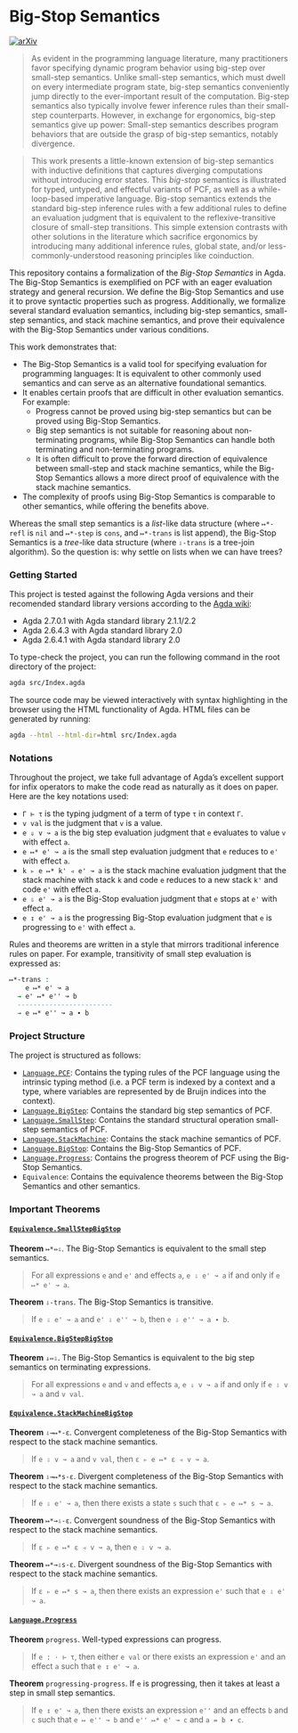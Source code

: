 # Big-Stop Semantics

[![arXiv](https://img.shields.io/badge/arXiv-2508.15157-b31b1b.svg)](https://arxiv.org/abs/2508.15157)

> As evident in the programming language literature, many practitioners favor specifying dynamic program behavior using big-step over small-step semantics. Unlike small-step semantics, which must dwell on every intermediate program state, big-step semantics conveniently jump directly to the ever-important result of the computation. Big-step semantics also typically involve fewer inference rules than their small-step counterparts. However, in exchange for ergonomics, big-step semantics give up power: Small-step semantics describes program behaviors that are outside the grasp of big-step semantics, notably divergence.

> This work presents a little-known extension of big-step semantics with inductive definitions that captures diverging computations without introducing error states. This *big-stop* semantics is illustrated for typed, untyped, and effectful variants of PCF, as well as a while-loop-based imperative language. Big-stop semantics extends the standard big-step inference rules with a few additional rules to define an evaluation judgment that is equivalent to the reflexive-transitive closure of small-step transitions. This simple extension contrasts with other solutions in the literature which sacrifice ergonomics by introducing many additional inference rules, global state, and/or less-commonly-understood reasoning principles like coinduction.

This repository contains a formalization of the *Big-Stop Semantics* in Agda. The Big-Stop Semantics is exemplified on PCF with an eager evaluation strategy and general recursion. We define the Big-Stop Semantics and use it to prove syntactic properties such as progress. Additionally, we formalize several standard evaluation semantics, including big-step semantics, small-step semantics, and stack machine semantics, and prove their equivalence with the Big-Stop Semantics under various conditions.

This work demonstrates that:

- The Big-Stop Semantics is a valid tool for specifying evaluation for programming languages: It is equivalent to other commonly used semantics and can serve as an alternative foundational semantics.
- It enables certain proofs that are difficult in other evaluation semantics. For example:
  - Progress cannot be proved using big-step semantics but can be proved using Big-Stop Semantics.
  - Big step semantics is not suitable for reasoning about non-terminating programs, while Big-Stop Semantics can handle both terminating and non-terminating programs.
  - It is often difficult to prove the forward direction of equivalence between small-step and stack machine semantics, while the Big-Stop Semantics allows a more direct proof of equivalence with the stack machine semantics.
- The complexity of proofs using Big-Stop Semantics is comparable to other semantics, while offering the benefits above.

Whereas the small step semantics is a *list*-like data structure (where `↦*-refl` is `nil` and `↦*-step` is `cons`, and `↦*-trans` is list append), the Big-Stop Semantics is a *tree*-like data structure (where `⇩-trans` is a tree-join algorithm). So the question is: why settle on lists when we can have trees?

### Getting Started

This project is tested against the following Agda versions and their recomended standard library versions according to the [Agda wiki](https://wiki.portal.chalmers.se/agda/Libraries/StandardLibrary):
- Agda 2.7.0.1 with Agda standard library 2.1.1/2.2
- Agda 2.6.4.3 with Agda standard library 2.0
- Agda 2.6.4.1 with Agda standard library 2.0

To type-check the project, you can run the following command in the root directory of the project:

```bash
agda src/Index.agda
```

The source code may be viewed interactively with syntax highlighting in the browser using the HTML functionality of Agda. HTML files can be generated by running:
```sh
agda --html --html-dir=html src/Index.agda
```

### Notations
Throughout the project, we take full advantage of Agda’s excellent support for infix operators to make the code read as naturally as it does on paper. Here are the key notations used:
- `Γ ⊢ τ` is the typing judgment of a term of type `τ` in context `Γ`.
- `v val` is the judgment that `v` is a value.
- `e ⇓ v ↝ a` is the big step evaluation judgment that `e` evaluates to value `v` with effect `a`.
- `e ↦* e' ↝ a` is the small step evaluation judgment that `e` reduces to `e'` with effect `a`.
- `k ▹ e ↦* k' ◃ e' ↝ a` is the stack machine evaluation judgment that the stack machine with stack `k` and code `e` reduces to a new stack `k'` and code `e'` with effect `a`.
- `e ⇩ e' ↝ a` is the Big-Stop evaluation judgment that `e` stops at `e'` with effect `a`.
- `e ↧ e' ↝ a` is the progressing Big-Stop evaluation judgment that `e` is progressing to `e'` with effect `a`.

Rules and theorems are written in a style that mirrors traditional inference rules on paper. For example, transitivity of small step evaluation is expressed as:

```agda
↦*-trans :  
    e ↦* e' ↝ a
  → e' ↦* e'' ↝ b
  ------------------------
  → e ↦* e'' ↝ a ∙ b
```

### Project Structure
The project is structured as follows:

- [`Language.PCF`](./src/Language/PCF.agda): Contains the typing rules of the PCF language using the intrinsic typing method (i.e. a PCF term is indexed by a context and a type, where variables are represented by de Bruijn indices into the context).
- [`Language.BigStep`](./src/Language/BigStep.agda): Contains the standard big step semantics of PCF.
- [`Language.SmallStep`](./src/Language/SmallStep.agda): Contains the standard structural operation small-step semantics of PCF.
- [`Language.StackMachine`](./src/Language/StackMachine.agda): Contains the stack machine semantics of PCF.
- [`Language.BigStop`](./src/Language/BigStop.agda): Contains the Big-Stop Semantics of PCF.
- [`Language.Progress`](./src/Language/Progress.agda): Contains the progress theorem of PCF using the Big-Stop Semantics.
- `Equivalence`: Contains the equivalence theorems between the Big-Stop Semantics and other semantics.

### Important Theorems

#### [`Equivalence.SmallStepBigStop`](./src/Equivalence/SmallStepBigStop.agda)

**Theorem** `↦*⇔⇩`. The Big-Stop Semantics is equivalent to the small step semantics.
> For all expressions `e` and `e'` and effects `a`, `e ⇩ e' ↝ a` if and only if `e ↦* e' ↝ a`.

**Theorem** `⇩-trans`. The Big-Stop Semantics is transitive.
> If `e ⇩ e' ↝ a` and `e' ⇩ e'' ↝ b`, then `e ⇩ e'' ↝ a ∙ b`.
 
#### [`Equivalence.BigStepBigStop`](./src/Equivalence/BigStepBigStop.agda)

**Theorem** `⇓⇔⇩`. The Big-Stop Semantics is equivalent to the big step semantics on terminating expressions.
> For all expressions `e` and `v` and effects `a`, `e ⇓ v ↝ a` if and only if `e ⇩ v ↝ a` and `v val`.

#### [`Equivalence.StackMachineBigStop`](./src/Equivalence/StackMachineBigStop.agda)

**Theorem** `⇩→↦*-ε`. Convergent completeness of the Big-Stop Semantics with respect to the stack machine semantics.
> If `e ⇩ v ↝ a` and `v val`, then `ε ▹ e ↦* ε ◃ v ↝ a`.

**Theorem** `⇩→↦*s-ε`. Divergent completeness of the Big-Stop Semantics with respect to the stack machine semantics. 
> If `e ⇩ e' ↝ a`, then there exists a state `s` such that `ε ▹ e ↦* s ↝ a`.

**Theorem** `↦*→⇩-ε`. Convergent soundness of the Big-Stop Semantics with respect to the stack machine semantics.
> If `ε ▹ e ↦* ε ◃ v ↝ a`, then `e ⇩ v ↝ a`.

**Theorem** `↦*→⇩s-ε`. Divergent soundness of the Big-Stop Semantics with respect to the stack machine semantics.
> If `ε ▹ e ↦* s ↝ a`, then there exists an expression `e'` such that `e ⇩ e' ↝ a`.

#### [`Language.Progress`](./src/Language/Progress.agda)

**Theorem** `progress`. Well-typed expressions can progress.
> If `e : · ⊢ τ`, then either `e val` or there exists an expression `e'` and an effect `a` such that `e ↧ e' ↝ a`.

**Theorem** `progressing-progress`. If `e` is progressing, then it takes at least a step in small step semantics.
> If `e ↧ e' ↝ a`, then there exists an expression `e''` and an effects `b` and `c` such that `e ↦ e'' ↝ b` and `e'' ↦* e' ↝ c` and `a = b ∙ c`. 
